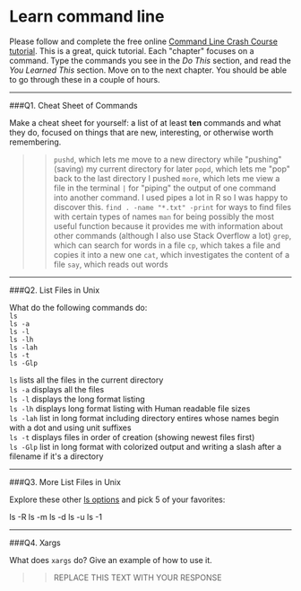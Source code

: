 # Learn command line

Please follow and complete the free online [Command Line Crash Course
tutorial](http://cli.learncodethehardway.org/book/). This is a great,
quick tutorial. Each "chapter" focuses on a command. Type the commands
you see in the _Do This_ section, and read the _You Learned This_
section. Move on to the next chapter. You should be able to go through
these in a couple of hours.

---

###Q1.  Cheat Sheet of Commands  

Make a cheat sheet for yourself: a list of at least **ten** commands and what they do, focused on things that are new, interesting, or otherwise worth remembering.

> > `pushd`, which lets me move to a new directory while "pushing" (saving) my current directory for later 
`popd`, which lets me "pop" back to the last directory I pushed
`more`, which lets me view a file in the terminal
`|` for "piping" the output of one command into another command. I used pipes a lot in R so I was happy to discover this. 
`find . -name "*.txt" -print` for ways to find files with certain types of names
`man` for being possibly the most useful function because it provides me with information about other commands (although I also use Stack Overflow a lot)
`grep`, which can search for words in a file
`cp`, which takes a file and copies it into a new one
`cat`, which investigates the content of a file
`say`, which reads out words

---

###Q2.  List Files in Unix   

What do the following commands do:  
`ls`  
`ls -a`  
`ls -l`  
`ls -lh`  
`ls -lah`  
`ls -t`  
`ls -Glp`  

`ls`  lists all the files in the current directory  
`ls -a` displays all the files   
`ls -l`  displays the long format listing   
`ls -lh`  displays long format listing with Human readable file sizes  
`ls -lah`  list in long format including directory entires whose names begin with a dot and using unit suffixes  
`ls -t`  displays files in order of creation (showing newest files first)  
`ls -Glp` list in long format with colorized output and writing a slash after a filename if it's a directory  

---

###Q3.  More List Files in Unix  

Explore these other [ls options](http://www.techonthenet.com/unix/basic/ls.php) and pick 5 of your favorites:

ls -R
ls -m
ls -d
ls -u 
ls -1

---

###Q4.  Xargs   

What does `xargs` do? Give an example of how to use it.

> > REPLACE THIS TEXT WITH YOUR RESPONSE

 

